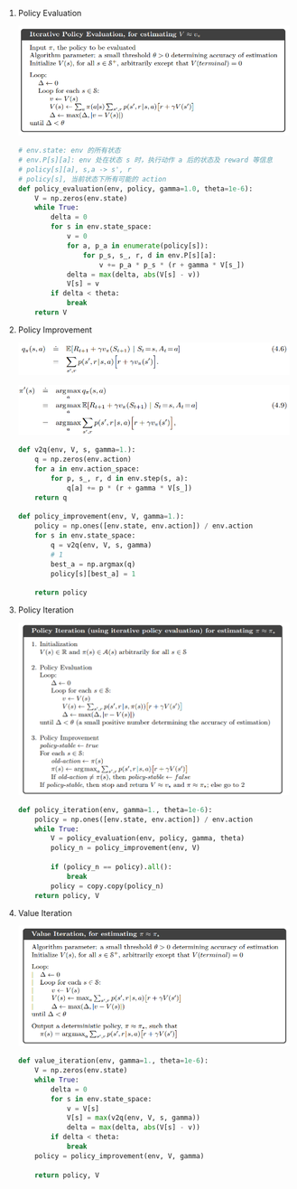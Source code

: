 1. Policy Evaluation

   ![policy evaluation](./image/policy-evaluation.png)

    ```python
    # env.state: env 的所有状态
    # env.P[s][a]: env 处在状态 s 时，执行动作 a 后的状态及 reward 等信息
    # policy[s][a], s,a -> s', r
    # policy[s], 当前状态下所有可能的 action
    def policy_evaluation(env, policy, gamma=1.0, theta=1e-6):
        V = np.zeros(env.state)
        while True:
            delta = 0
            for s in env.state_space:
                v = 0
                for a, p_a in enumerate(policy[s]):
                    for p_s, s_, r, d in env.P[s][a]:
                        v += p_a * p_s * (r + gamma * V[s_])
                delta = max(delta, abs(V[s] - v))
                V[s] = v
            if delta < theta:
                break
        return V

    ```



2. Policy Improvement

    ![qsa](./image/q-s-a.png)

    ![pi](./image/pi.png)

    ```python
    def v2q(env, V, s, gamma=1.):
        q = np.zeros(env.action)
        for a in env.action_space:
            for p, s_, r, d in env.step(s, a):
                q[a] += p * (r + gamma * V[s_])
        return q
        
    def policy_improvement(env, V, gamma=1.):
        policy = np.ones([env.state, env.action]) / env.action
        for s in env.state_space:
            q = v2q(env, V, s, gamma)
            # 1
            best_a = np.argmax(q)
            policy[s][best_a] = 1
            
        return policy
    ```



3. Policy Iteration

    ![policy-iteration](./image/policy-iteration.png)

    ```python
    def policy_iteration(env, gamma=1., theta=1e-6):
        policy = np.ones([env.state, env.action]) / env.action
        while True:
            V = policy_evaluation(env, policy, gamma, theta)
            policy_n = policy_improvement(env, V)
            
            if (policy_n == policy).all():
                break
        	policy = copy.copy(policy_n)
        return policy, V
    ```



4. Value Iteration

    ![value-iteration](./image/value-iteration.png)

    ```python
    def value_iteration(env, gamma=1., theta=1e-6):
        V = np.zeros(env.state)
        while True:
            delta = 0
            for s in env.state_space:
                v = V[s]
                V[s] = max(v2q(env, V, s, gamma))
                delta = max(delta, abs(V[s] - v))
            if delta < theta:
                break
        policy = policy_improvement(env, V, gamma)
        
        return policy, V
    ```


